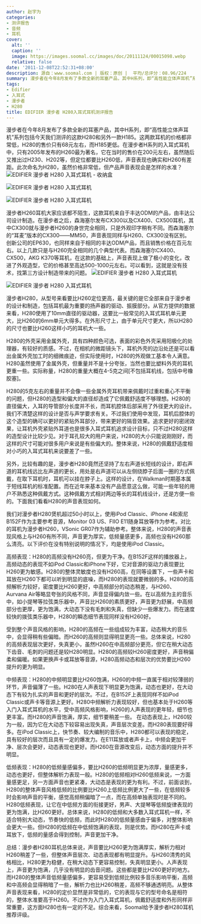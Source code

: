 ```yaml
---
author: 赵宇为
categories:
- 测评报告
- 音频
- 耳机
cover:
  alt: ''
  caption: ''
  image: https://images.soomal.cc/images/doc/20111124/00015098.webp
  relative: false
date: '2011-12-08T22:52:31+08:00'
description: 源自：www.soomal.com | 版权：原创 |  平均/总评分：08.96/224
summary: 漫步者在今年8月发布了多款全新的耳塞产品，其中H系列，即“高性能立体声耳机”系列包括今天我们测评的这款H280和另外一款H185。这两款耳机的价格都非常低，H280的售价只有68元左右，而H185更低。在漫步者H系列的入耳式耳机中，只有2005年发布的H260最为著名，它在当时的售价在200元左右，此次命名为H280，虽然价格非常低，但产品声音表现……
tags:
- Edifier
- 入耳式
- 漫步者
- H280
title: EDIFIER 漫步者 H280入耳式耳机测评报告
---
```


漫步者在今年8月发布了多款全新的耳塞产品，其中H系列，即“高性能立体声耳机”系列包括今天我们测评的这款H280和另外一款H185。这两款耳机的价格都非常低，H280的售价只有68元左右，而H185更低。在漫步者H系列的入耳式耳机中，只有2005年发布的H260最为著名，它在当时的售价在200元左右，虽然随后又推出过H230、H202等，但定位都要比H260低，声音表现也确实和H260有差距。此次命名为H280，虽然价格非常低，但产品声音表现会是怎样的水准？
![EDIFIER 漫步者 H280 入耳式耳机 - 收纳盒](https://images.soomal.cc/images/doc/20111124/00015092.webp)




![EDIFIER 漫步者 H280 入耳式耳机](https://images.soomal.cc/images/doc/20111124/00015093.webp)




![EDIFIER 漫步者 H280 入耳式耳机](https://images.soomal.cc/images/doc/20111124/00015094.webp)




漫步者H260耳机大家应该都不陌生，这款耳机来自于丰达ODM的产品，由丰达公司设计制造。在漫步者之后，森海塞尔发布CX300以及CX400、CX500耳机，其中CX300就与漫步者H260的身世完全相同，只是外观印字稍有不同。而森海塞尔的“耳麦”版本的CX300――MM50，声音表现同样与H260、CX300没有区别。创新公司的EP630，也同样来自于相同的丰达ODM产品，而且销售价格在百元左右。以上几款只是与H260完全相同的几个典型代表。而森海塞尔CX400、CX500，AKG K370等耳机，在这款的基础上，声音表现上做了极小的变化，改进了外观造型，它的价格甚至高达500-1000元左右。可以看到，这就是没有技术，找第三方设计制造带来的问题。
![EDIFIER 漫步者 H280 入耳式耳机](https://images.soomal.cc/images/doc/20111124/00015094.webp)




![EDIFIER 漫步者 H280 入耳式耳机](https://images.soomal.cc/images/doc/20111124/00015097.webp)




漫步者H280，从型号来看要比H260定位更高，最关键的是它全部来自于漫步者的设计和制造，包括耳机最为重要的扬声器的驱动、振膜部分。从官方提供的数据来看，H280使用了10mm直径的驱动器，这要比一般常见的入耳式耳机单元更大，比H260的6mm单元大得多。在外形尺寸上，由于单元尺寸更大，所以H280的尺寸也要比H260这样小巧的耳机大一些。

H280的外壳采用金属外壳，具有四种颜色可选，表面的彩色外壳采用阳极化的处理器，有较好的质感。不过，在相机的微距镜头下，耳机外壳的边沿处还是可以看出金属外壳加工时的细微痕迹，但实际使用时，H280的外观做工基本令人满意。H280虽然使用了金属外壳，但重量并不是十分夸张，当然也要比塑料外壳的耳机更重一些。实际称量，H280的重量大概在4-5克之间[不包括耳机线，包括中号橡胶塞]。

H280的5克左右的重量并不会像一些金属外壳耳机带来佩戴时过重和重心不平衡的问题，但H280的造型和偏大的直径却造成了它佩戴舒适度不够理想。H280的直径偏大，入耳的导管部分长度并不长，而耳机腔体后部采用了外径更大的设计。我们不清楚这样的设计是否与声学要求有关。不过我们使用中发现，耳机后腔体的这个造型的确可以更好的紧贴外耳部分，带来更好的隔音效果。追求更好的密闭效果，让耳机外壳紧贴外耳道也是很多入耳式耳机追求设计目标，只不过H280这样的造型设计比较少见。对于耳孔较大的用户来说，H280的大小只能说刚刚好，而这样的尺寸可能对很多用户来说是有些偏大的。整体来说，H280的佩戴舒适度相对小巧的入耳式耳机来说要差了一些。

另外，比较有趣的是，漫步者H280竟然还坚持了左右声道长短线的设计，即右声道的耳机线远比左声道的更长，用处是右声道可以从左侧绕脖子后面一圈的方式佩戴，在取下耳机时，耳机可以挂在脖子上。这样的设计，在Walkman时期基本属于短线耳机的标准配置。而在近年来基本没有产品愿意这么做，可能一些年轻的用户不熟悉这种佩戴方式。这种佩戴方式相对两边等长的耳机线设计，还是方便一些的。下面我们看看H280的声音表现如何。

我们对漫步者H280煲机超过50小时以上，使用iPod Classic、iPhone 4和索尼B152F作为主要参考音源，Monitor 03 US、FIIO E11随身耳放等作为参考。对比的耳机为漫步者H260，VSonic GR07作为辅助参考。整体来说，H280的声音表现风格上与H260有所不同，声音更为厚实，低频量感更多，高频也没有H260那么清亮。以下评价在没有特别说明的情况下，均是使用iPod Classic。

高频表现：H280的高频没有H260亮，但更为干净。在B152F这样的播放器上，高频动态的表现不如iPod Classic和iPhone下好，它对音源的驱动力表现要比H260更为敏感。H280的整体灵敏度也没有H260高，在同等设置下，一些声卡和耳放在H260下都可以听到明显的底噪，而H280的表现就要微弱的多。H280的高频解析力较好，密度要比H260更好，中高频部分的动态稍差，与H260、Aurvana Air等略显夸张的风格不同，声音显得偏内敛一些。在以高频为主的音乐中，如小提琴等拉弦类乐器中，声音比H260的素质更好，声音更为舒展，中高频部分也更厚，更为饱满，大动态下没有毛刺和失真，但缺少一些爆发力。而在速度较快的拨弦类乐器中，H280的瞬态细节表现同样没有H260好。

受到整个声音风格的影响，H280的高频在一些组成较为丰富，动态稍大的音乐中，会显得稍有些偏暗。而H260的高频则显得明显更亮一些。总体来说，H280的高频表现层次更好，失真更小，虽然H260在中高频部分更亮，但它在稍大动态下齿音、毛刺的问题还是较H280明显。H280的高频较H260密度更好，声音稍偏柔和偏暖。如果更换声卡或耳放等音源，H280高频动态和层次的优势要比H260提升的更为明显。

中频表现：H280的中频明显要比H260饱满，H260的中频一直属于相对较薄弱的环节，声音偏薄了一些。H280在人声表现下明显更为饱满，动态也更好，在大动态下有较为扎实的声音和更好的层次。不过，在B152F上表现同样不如iPod Classic或声卡等音源上更好。H280中频解析力表现较好，但也基本处于H260等入门入耳式耳机的水平，受中高频风格影响，H260的人声表现的更年轻，细节也更丰富。而H280的声音饱满，厚实，细节要稍差一些。
在动态表现上，H260较为一般，因为它在大动态下较容易出现失真，声音层次变差。而H280表现要好得多。在iPod Classic上，快节奏、较大编制的音乐中，H280都可以表现的稳定，具有较好的层次而且具有一定的爆发力。在E11耳放或者声卡上，中频会更加干净、层次会更好，动态表现也更好。而H260在音源改变后，动态方面的提升并不明显。

低频表现：H280的低频量感偏多，要比H260的低频明显更为浓厚，量感更多，动态也更好，但整体解析力表现一般。H280的低频相对H260低频来说，一方面量感更足，另一方面声音也更紧凑，大动态是表现的更为有利。不过，前面谈到，H280的整体声音风格低频的比例要比H260上低频比例更大了一些，在低频较多时会影响声音的平衡，感觉高频稍偏暗了一点，而在高频单独表现时是不同的。H280低频表现，让它在中低频方面的衔接更好，男声、大提琴等低频旋律表现的更为饱满，比H260更好。总体来说，H280的低频和大多数入耳式耳机一样，不适合特别大动态，节奏快的低频，而此时H280的低频量感由于偏多，对整体影响会更大一些。但H280的低频在中低频饱满的表现，则是优势。而H280在声卡或耳放下，低频的量感会得到控制，声音更加干净。

总结：漫步者H280耳机总体来说，声音要比H260更为饱满厚实，解析力相对H260稍差了一些，但整体声音层次、动态表现都有明显提升。与H260清秀的风格相比，H280更为稳健，在稍大动态下更容易控制，失真明显更小。人声表现上，声音更为饱满，几乎没有明显的齿音问题。这些都是要比H260更好的地方。而H280的整体声音低频量感偏多，更容易受到低频比例较多音乐影响平衡，高频和中高频会显得稍暗了一些，解析力也比H260稍差，高频不够通透明亮。从整体声音表现来看，H280的定价显然是非常低的，它的表现与它的型号命名是相符的，整体水准要高于H260。不过作为入门入耳式耳机，佩戴舒适度和外形同样非常重要，这方面H280也有一定的不足。综合来看，Soomal给予漫步者H280耳机推荐评级。